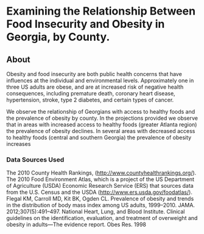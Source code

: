 # Examining the Relationship Between Food Insecurity and Obesity in Georgia, by County.
## About
Obesity and food insecurity are both public health concerns that have influences at the individual and environmental levels. Approximately one in three US adults are obese, and are at increased risk of negative health consequences, including premature death, coronary heart disease, hypertension, stroke, type 2 diabetes, and certain types of cancer.

 We observe the relationship of Georgians with access to healthy foods and the prevalence of obesity by county. In the projections provided we observe that in areas with increased access to healthy foods (greater Atlanta region) the prevalence of obesity declines. In several areas with decreased access to healthy foods (central and southern Georgia) the prevalence of obesity increases
### Data Sources Used 

The 2010 County Health Rankings, (http://www.countyhealthrankings.org/).
The 2010 Food Environment Atlas, which is a project of the US Department of Agriculture (USDA) Economic Research Service (ERS) that sources data from the U.S. Census and the USDA (http://www.ers.usda.gov/foodatlas/).
Flegal KM, Carroll MD, Kit BK, Ogden CL. Prevalence of obesity and trends in the distribution of body mass index among US adults, 1999–2010. JAMA. 2012;307(5):491–497.
National Heart, Lung, and Blood Institute. Clinical guidelines on the identification, evaluation, and treatment of overweight and obesity in adults—The evidence report. Obes Res. 1998